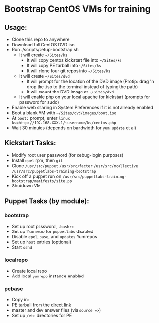 # Bootstrap CentOS VMs for training

## Usage:
- Clone this repo to anywhere
- Download full CentOS DVD iso
- Run ./scripts/setup-bootstrap.sh
    - It will create `~/Sites/ks`
        - It will copy centos kickstart file into `~/Sites/ks`
        - It will copy PE tarball into `~/Sites/ks`
        - It will clone four git repos into `~/Sites/ks`
    - It will create `~/Sites/dvd`
        - It will prompt for the location of the DVD image (Protip: drag 'n drop the .iso to the terminal instead of typing the path)
        - It will mount the DVD image at `~/Sites/dvd`
  - It will enable php on your local apache for kickstart (prompts for password for sudo)
- Enable web sharing in System Preferences if it is not already enabled
- Boot a blank VM with `~/Sites/dvd/images/boot.iso`
- At `boot:` prompt, enter `linux ks=http://192.168.XXX.1/~username/ks/centos.php`
- Wait 30 minutes (depends on bandwidth for `yum update` et al)

## Kickstart Tasks:
- Modify root user password (for debug-login purposes)
- Install `epel` rpm, then `git`
- Clone `/usr/src/puppet` `/usr/src/facter` `/usr/src/mcollective` `/usr/src/puppetlabs-training-bootstrap`
- Kick off a puppet run on `/usr/src/puppetlabs-training-bootstrap/manifests/site.pp`
- Shutdown VM

## Puppet Tasks (by module):
### bootstrap
- Set up root password, `.bashrc`
- Set up Yumrepo for `puppetlabs` disabled
- Disable `epel`, `base`, and `updates` Yumrepos
- Set up `host` entries (optional)
- Start `sshd`

### localrepo
- Create local repo
- Add local `yumrepo` instance enabled

### pebase
- Copy in:
 - PE tarball from the [direct link](http://pm.puppetlabs.com/puppet-enterprise/1.1/puppet-enterprise-1.1-centos-5-x86_64.tar)
 - master and dev answer files (via `source =>`)
- Set up `/etc` directories for PE

